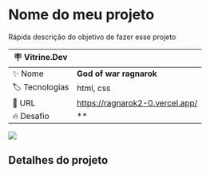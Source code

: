# Nome do meu projeto

Rápida descrição do objetivo de fazer esse projeto

| :placard: Vitrine.Dev |     |
| -------------  | --- |
| :sparkles: Nome        | **God of war ragnarok**
| :label: Tecnologias | html, css
| :rocket: URL         | https://ragnarok2-0.vercel.app/
| :fire: Desafio     | **

<!-- Inserir imagem com a #vitrinedev ao final do link -->
![](https://lh3.googleusercontent.com/XcdPzbBg44tHfOlEkN_n8U_Xa_Nbm5XevOBY52WpZYHjK7l7xoKahDFFA2KARBxv5ipS3flauP_RioMoFEC8Ps-Csj7N3xf-j0dEvpEhUDOlX2eI6z5xhEDvl00TrDSUG0b_n0A-hFwYhnJhb6Z5nRIXHt2nWTu2RENe4NY2wcmct5qak0M6ciI-mRtmjKJOAUn50YgSp0VAhDtd5fZFwofzIcaF_AGgH2LiRUD86TQvQ9N-JWRpjKlB9fPX2sZWHrWffPmc1BMsFJz9q1rDg_JzqxdKFf7aGajixkWC_bs6wCgyf6u8pfrZFDtBr58jjyyIWEtNr0nge-cBoj_mzJ1tTPOd73D-M5WwjCida2C-M6aTkAoGPnCsPseG9fv6m2NVZ6sx4h8krsKrqNRjci03ieN5n4XRjWmEUov0qHl-EqIFM3x9BGIDzH0aJQaHTL1hyXol4olDy9ajkn0k0j03IGHx33Ob2pQE0jeQDrS9SL18LCis6FAs0RWKzO6WeZrs4tPlhjxs1VjhiVNNtIGuMslTEssUf6yie4wcn2-lUHItaMDmKSbcenmtVrtcOIjTvApKl4kYxf1Ik3gJamg-6r06loXLTLS3wIOvayz_TuwFJ6RaV0RtAjeLqPtugr31-7UmzIHmqKqyfLplAtE62eiX6XamlAAm83qax9L0funhltKPdqeMCUaAoHPIhnB5oH2MVveDOGtgpMV1PE-sWUmanxM8wR2E7C1DkGFed-bN7WjGWSsY0a9kxZgHXXg40MEbqgPyrH37XjfmG1-ZpsN-EgaRV_0r67Tr_zGtZiFdC1xpXUP8xfjv1jdxc7_DzlWweA0Aribz_pdk7NEO7TwG8vyeby7taoWcPZA3ochxOrstMUF0qC6RnathlrMIgIO9KxR03LW6TaEyEq2FZmO6qDUmjiejbpYH0SYJQw=w1064-h665-no?authuser=0)

## Detalhes do projeto



